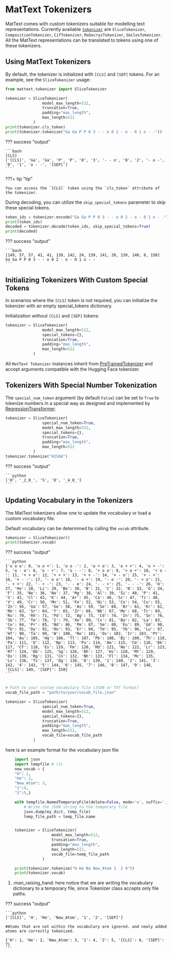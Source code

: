 # MatText Tokenizers

MatText comes with custom tokenizers suitable for modelling text representations.
Currently available [`tokenizer`](api.md#mattext.tokenizer) are `SliceTokenizer`, `CompositionTokenizer`, `CifTokenizer`, `RobocrysTokenizer`, `SmilesTokenizer`. All the MatText representations can be translated to tokens using one of these tokenizers.


## Using MatText Tokenizers

By default, the tokenizer is initialized with `[CLS]` and `[SEP]`
tokens. For an example, see the `SliceTokenizer` usage: 

``` python
from mattext.tokenizer import SliceTokenizer

tokenizer = SliceTokenizer(
                model_max_length=512, 
                truncation=True, 
                padding="max_length", 
                max_length=512
            )
print(tokenizer.cls_token) 
print(tokenizer.tokenize("Ga Ga P P 0 3 - - o 0 2 - o - 0 1 o - -"))
```

??? success "output"

    ```bash
    [CLS]
    ['[CLS]', 'Ga', 'Ga', 'P', 'P', '0', '3', '- - o', '0', '2', '- o -', '0', '1', 'o - -', '[SEP]']
    ```


???+ tip "tip"

    You can access the `[CLS]` token using the `cls_token` attribute of the tokenizer. 

During decoding, you can utilize the `skip_special_tokens` parameter to skip these special tokens.

``` python
token_ids = tokenizer.encode("Ga Ga P P 0 3 - - o 0 2 - o - 0 1 o - -")
print(token_ids)
decoded = tokenizer.decode(token_ids, skip_special_tokens=True)
print(decoded)
```
??? success "output"

    ```bash
    [149, 57, 57, 41, 41, 139, 142, 24, 139, 141, 20, 139, 140, 8, 150]
    Ga Ga P P 0 3 - - o 0 2 - o - 0 1 o - -
    ```

## Initializing Tokenizers With Custom Special Tokens

In scenarios where the `[CLS]` token is not required, you can initialize
the tokenizer with an empty special_tokens dictionary.

Initialization without `[CLS]` and `[SEP]` tokens:

``` python
tokenizer = SliceTokenizer(
                model_max_length=512, 
                special_tokens={}, 
                truncation=True,
                padding="max_length", 
                max_length=512
            )
```

All `MatText Tokenizer` instances inherit from
[PreTrainedTokenizer](https://huggingface.co/docs/transformers/v4.40.1/en/main_classes/tokenizer#transformers.PreTrainedTokenizer) and accept arguments compatible with the Hugging Face tokenizer.

## Tokenizers With Special Number Tokenization

The `special_num_token` argument (by default `False`) can be
set to `True`  to tokenize numbers in a special way as designed and
implemented by
[RegressionTransformer](https://www.nature.com/articles/s42256-023-00639-z).


``` python
tokenizer = SliceTokenizer(
                special_num_token=True,
                model_max_length=512, 
                special_tokens={}, 
                truncation=True,
                padding="max_length", 
                max_length=512
            )
tokenizer.tokenize("H2SO4")
```

??? success "output"

    ```python
    ['H', '_2_0_', 'S', 'O', '_4_0_']
    ```



## Updating Vocabulary in the Tokenizers

The MatText tokenizers allow one to update the vocabulary or load a custom vocabulary file.

Default vocabulary can be determined by calling the `vocab` attribute.

``` python
tokenizer = SliceTokenizer()
print(tokenizer.vocab)

```

??? success "output"

    ```python
    {'o o o': 0, 'o o +': 1, 'o o -': 2, 'o + o': 3, 'o + +': 4, 'o + -': 5, 'o - o': 6, 'o - +': 7, 'o - -': 8, '+ o o': 9, '+ o +': 10, '+ o -': 11, '+ + o': 12, '+ + +': 13, '+ + -': 14, '+ - o': 15, '+ - +': 16, '+ - -': 17, '- o o': 18, '- o +': 19, '- o -': 20, '- + o': 21, '- + +': 22, '- + -': 23, '- - o': 24, '- - +': 25, '- - -': 26, 'H': 27, 'He': 28, 'Li': 29, 'Be': 30, 'B': 31, 'C': 32, 'N': 33, 'O': 34, 'F': 35, 'Ne': 36, 'Na': 37, 'Mg': 38, 'Al': 39, 'Si': 40, 'P': 41, 'S': 42, 'Cl': 43, 'K': 44, 'Ar': 45, 'Ca': 46, 'Sc': 47, 'Ti': 48, 'V': 49, 'Cr': 50, 'Mn': 51, 'Fe': 52, 'Ni': 53, 'Co': 54, 'Cu': 55, 'Zn': 56, 'Ga': 57, 'Ge': 58, 'As': 59, 'Se': 60, 'Br': 61, 'Kr': 62, 'Rb': 63, 'Sr': 64, 'Y': 65, 'Zr': 66, 'Nb': 67, 'Mo': 68, 'Tc': 69, 'Ru': 70, 'Rh': 71, 'Pd': 72, 'Ag': 73, 'Cd': 74, 'In': 75, 'Sn': 76, 'Sb': 77, 'Te': 78, 'I': 79, 'Xe': 80, 'Cs': 81, 'Ba': 82, 'La': 83, 'Ce': 84, 'Pr': 85, 'Nd': 86, 'Pm': 87, 'Sm': 88, 'Eu': 89, 'Gd': 90, 'Tb': 91, 'Dy': 92, 'Ho': 93, 'Er': 94, 'Tm': 95, 'Yb': 96, 'Lu': 97, 'Hf': 98, 'Ta': 99, 'W': 100, 'Re': 101, 'Os': 102, 'Ir': 103, 'Pt': 104, 'Au': 105, 'Hg': 106, 'Tl': 107, 'Pb': 108, 'Bi': 109, 'Th': 110, 'Pa': 111, 'U': 112, 'Np': 113, 'Pu': 114, 'Am': 115, 'Cm': 116, 'Bk': 117, 'Cf': 118, 'Es': 119, 'Fm': 120, 'Md': 121, 'No': 122, 'Lr': 123, 'Rf': 124, 'Db': 125, 'Sg': 126, 'Bh': 127, 'Hs': 128, 'Mt': 129, 'Ds': 130, 'Rg': 131, 'Cn': 132, 'Nh': 133, 'Fl': 134, 'Mc': 135, 'Lv': 136, 'Ts': 137, 'Og': 138, '0': 139, '1': 140, '2': 141, '3': 142, '4': 143, '5': 144, '6': 145, '7': 146, '8': 147, '9': 148, '[CLS]': 149, '[SEP]': 150}
    ```


``` python

# Path to your custom vocabulary file (JSON or TXT format)
vocab_file_path = "path/to/your/vocab_file.json"

tokenizer = SliceTokenizer(
                special_num_token=True,
                model_max_length=512, 
                special_tokens={}, 
                truncation=True,
                padding="max_length", 
                max_length=512,
                vocab_file=vocab_file_path
            )
```

here is an example format for the vocabulary json file

   
```python
    import json
    import tempfile # (1)
    new_vocab = {
    "H": 1,
    "He": 2,
    "New_Atom": 3,
    "1":4,
    "2":5,}

    with tempfile.NamedTemporaryFile(delete=False, mode='w', suffix='.json') as temp_file:
        # Write the JSON string to the temporary file
        json.dump(my_dict, temp_file)
        temp_file_path = temp_file.name


    tokenizer = SliceTokenizer(
                    model_max_length=512,
                    truncation=True,
                    padding="max_length",
                    max_length=512,
                    vocab_file=temp_file_path
                )

    print(tokenizer.tokenize("H He Na New_Atom 1  2 9"))
    print(tokenizer.vocab)

```

1.  :man_raising_hand: here notice that we are writing the vocabulary dictionary to a temporary file, since Tokenizer class accepts only file paths.

??? success "output"

    ```python
    ['[CLS]', 'H', 'He', 'New_Atom', '1', '2', '[SEP]']

    #Atoms that are not within the vocabulary are ignored. and newly added atoms are correctly tokenized.

    {'H': 1, 'He': 2, 'New_Atom': 3, '1': 4, '2': 5, '[CLS]': 6, '[SEP]': 7}
    ```

